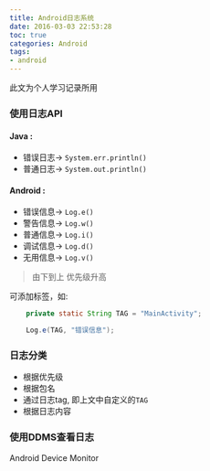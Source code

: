 ```yaml
---
title: Android日志系统
date: 2016-03-03 22:53:28
toc: true
categories: Android
tags:
- android
---
```


此文为个人学习记录所用

### 使用日志API
#### Java :
- 错误日志-> `System.err.println()`
- 普通日志-> `System.out.println()`

<!-- more -->

#### Android :
- 错误信息-> `Log.e()`
- 警告信息-> `Log.w()`
- 普通信息-> `Log.i()`
- 调试信息-> `Log.d()`
- 无用信息-> `Log.v()`

>由下到上 优先级升高

可添加标签，如:

```java
    private static String TAG = "MainActivity";

    Log.e(TAG, "错误信息");
```

### 日志分类
- 根据优先级
- 根据包名
- 通过日志tag, 即上文中自定义的`TAG`
- 根据日志内容

### 使用DDMS查看日志
Android Device Monitor
